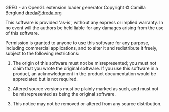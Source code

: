 GREG - an OpenGL extension loader generator
Copyright © Camilla Berglund <dreda@dreda.org>

This software is provided 'as-is', without any express or implied
warranty. In no event will the authors be held liable for any
damages arising from the use of this software.

Permission is granted to anyone to use this software for any
purpose, including commercial applications, and to alter it and
redistribute it freely, subject to the following restrictions:

 1. The origin of this software must not be misrepresented; you
    must not claim that you wrote the original software. If you use
    this software in a product, an acknowledgment in the product
    documentation would be appreciated but is not required.

 2. Altered source versions must be plainly marked as such, and
    must not be misrepresented as being the original software.

 3. This notice may not be removed or altered from any source
    distribution.

